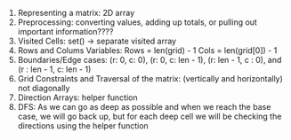 1. Representing a matrix: 2D array
2. Preprocessing: converting values, adding up totals, or pulling out important information????
3. Visited Cells: set() -> separate visited array
4. Rows and Colums Variables: Rows = len(grid) - 1 Cols = len(grid[0]) - 1
5. Boundaries/Edge cases: (r: 0, c: 0), (r: 0, c: len - 1), (r: len - 1, c : 0), and (r : len - 1, c: len - 1)
6. Grid Constraints and Traversal of the matrix: (vertically and horizontally) not diagonally
7. Direction Arrays: helper function
8. DFS: As we can go as deep as possible and when we reach the base case, we will go back up, but for each deep cell we will be checking the directions using the helper function